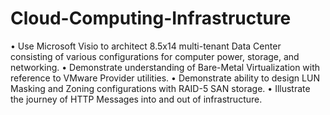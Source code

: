 # Cloud-Computing-Infrastructure
• Use Microsoft Visio to architect 8.5x14 multi-tenant Data Center consisting of various configurations for computer power, storage, and networking. • Demonstrate understanding of Bare-Metal Virtualization with reference to VMware Provider utilities. • Demonstrate ability to design LUN Masking and Zoning configurations with RAID-5 SAN storage. • Illustrate the journey of HTTP Messages into and out of infrastructure.
